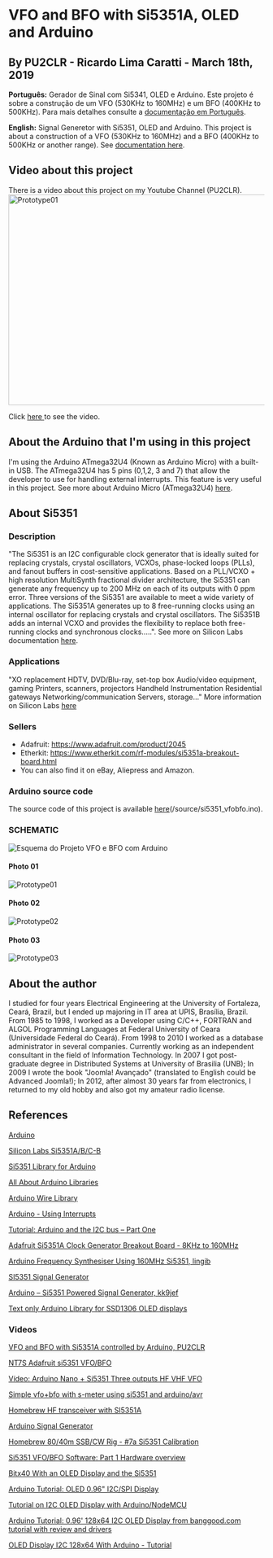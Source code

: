 # VFO and BFO with Si5351A, OLED and Arduino

## By PU2CLR - Ricardo Lima Caratti - March 18th, 2019

__Português:__ Gerador de Sinal com Si5341, OLED e Arduino. Este projeto é sobre a construção de um VFO (530KHz to 160MHz) e um BFO (400KHz to 500KHz). Para mais detalhes consulte a <a href="https://github.com/pu2clr/VFO_BFO_OLED_ARDUINO/tree/master/Doc/Pt">documentação em Português</a>. 

__English:__ Signal Generetor with Si5351, OLED and Arduino. This project is about a construction of a VFO (530KHz to 160MHz) and a BFO (400KHz to 500KHz or another range). See <a href="https://github.com/pu2clr/VFO_BFO_OLED_ARDUINO/tree/master/Doc/En">documentation here</a>.


## Video about this project

There is a video about this project on my Youtube Channel (PU2CLR).
 <img src="https://github.com/pu2clr/VFO_BFO_OLED_ARDUINO/blob/master/images/prototype_photo_01.jpg" alt="Prototype01" height="414" width="520">

Click <a href="https://youtu.be/pFDvcIk5EAk"  target="_blank"> here </a> to see the video.

## About the Arduino that I'm using in this project

I'm using the Arduino ATmega32U4 (Known as Arduino Micro) with a built-in USB.  The ATmega32U4 has 5 pins (0,1,2, 3 and 7) that allow the developer to use for handling external interrupts. This feature is very useful in this project. See more about Arduino Micro (ATmega32U4) <a href="https://store.arduino.cc/usa/arduino-micro">here</a>.


## About Si5351

### Description

"The Si5351 is an I2C configurable clock generator that is ideally suited for replacing crystals, crystal oscillators, VCXOs, phase-locked loops (PLLs), and fanout buffers in cost-sensitive applications. Based on a PLL/VCXO + high resolution MultiSynth fractional divider architecture, the Si5351 can generate any frequency up to 200 MHz on each of its outputs with 0 ppm error. Three versions of the Si5351 are available to meet a wide variety of applications. The Si5351A generates up to 8 free-running clocks using an internal oscillator for replacing crystals and crystal oscillators. The Si5351B adds an internal VCXO and provides the flexibility to replace both free-running clocks and synchronous clocks.....". See more on Silicon Labs documentation <a href="https://www.silabs.com/documents/public/data-sheets/Si5351-B.pdf">here</a>.


### Applications 

"XO replacement HDTV, DVD/Blu-ray, set-top box Audio/video equipment, gaming Printers, scanners, projectors Handheld Instrumentation Residential gateways Networking/communication Servers, storage..." 
More information on Silicon Labs <a href="https://www.silabs.com/documents/public/data-sheets/Si5351-B.pdf">here</a>


### Sellers

- Adafruit: https://www.adafruit.com/product/2045 
- Etherkit: https://www.etherkit.com/rf-modules/si5351a-breakout-board.html 
- You can also find it on eBay, Aliepress and Amazon.


### Arduino source code

The source code of this project is available [here]()(/source/si5351_vfobfo.ino).


### SCHEMATIC
 <img src="https://github.com/pu2clr/VFO_BFO_OLED_ARDUINO/blob/master/schematic/vfobfo_schematic_fritzing_image.jpg" alt="Esquema do Projeto VFO e BFO com Arduino">

#### Photo 01
 <img src="https://github.com/pu2clr/VFO_BFO_OLED_ARDUINO/blob/master/images/prototype_photo_01.jpg" alt="Prototype01">

#### Photo 02
 <img src="https://github.com/pu2clr/VFO_BFO_OLED_ARDUINO/blob/master/images/prototype_photo_02.jpg" alt="Prototype02">

#### Photo 03
 <img src="https://github.com/pu2clr/VFO_BFO_OLED_ARDUINO/blob/master/images/prototype_photo_03.jpg" alt="Prototype03">
 

## About the author 

I studied for four years Electrical Engineering at the University of Fortaleza, Ceará, Brazil, but I ended up majoring in IT area at UPIS, Brasília, Brazil. From 1985 to 1998, I worked as a Developer using C/C++, FORTRAN and ALGOL Programming Languages at Federal University of Ceara (Universidade Federal do Ceará). From 1998 to 2010 I worked as a database administrator in several companies. Currently working as an independent consultant in the field of Information Technology. In 2007 I got post-graduate degree in Distributed Systems at University of Brasilia (UNB); In 2009 I wrote the book "Joomla! Avançado" (translated to English could be Advanced Joomla!); In 2012, after almost 30 years far from electronics, I returned to my old hobby and also got my amateur radio license. 


## References

[Arduino](https://www.arduino.cc)

[Silicon Labs Si5351A/B/C-B](https://www.silabs.com/documents/public/data-sheets/Si5351-B.pdf)

[Si5351 Library for Arduino](https://github.com/etherkit/Si5351Arduino)

[All About Arduino Libraries](http://learn.adafruit.com/adafruit-all-about-arduino-libraries-install-use)

[Arduino Wire Library](https://www.arduino.cc/en/Reference/Wire) 

[Arduino - Using Interrupts](https://www.arduino.cc/reference/en/language/functions/external-interrupts/attachinterrupt/)

[Tutorial: Arduino and the I2C bus – Part One](https://tronixstuff.com/2010/10/20/tutorial-arduino-and-the-i2c-bus/)

[Adafruit Si5351A Clock Generator Breakout Board - 8KHz to 160MHz](https://www.adafruit.com/product/2045)

[Arduino Frequency Synthesiser Using 160MHz Si5351, lingib](https://www.instructables.com/id/Arduino-Frequency-Synthesiser-Using-160MHz-Si5351/)

[SI5351 Signal Generator](https://kk9jef.wordpress.com/2017/07/10/si5351-signal-generator/)

[Arduino – Si5351 Powered Signal Generator, kk9jef](https://nt7s.com/2018/01/arduino-si5351-powered-signal-generator/) 

[Text only Arduino Library for SSD1306 OLED displays](https://github.com/greiman/SSD1306Ascii)


### Videos

[VFO and BFO with Si5351A controlled by Arduino, PU2CLR](https://youtu.be/pFDvcIk5EAk)

[NT7S Adafruit si5351 VFO/BFO](https://www.youtube.com/watch?v=791NupCbiWU)

[Vídeo: Arduino Nano + Si5351 Three outputs HF VHF VFO](https://www.youtube.com/watch?v=xD6tLSOjSsw)

[Simple vfo+bfo with s-meter using si5351 and arduino/avr](https://www.youtube.com/watch?v=s82TBVt3VG4&feature=youtu.be)

[Homebrew HF transceiver with SI5351A](https://www.youtube.com/watch?v=JJ8-VEZk_28)

[Arduino Signal Generator](https://www.youtube.com/watch?v=7M6ghR9tuTk)

[Homebrew 80/40m SSB/CW Rig - #7a Si5351 Calibration](https://www.youtube.com/watch?v=fJ_3z2IAjKg)

[Si5351 VFO/BFO Software: Part 1 Hardware overview](https://www.youtube.com/watch?v=58G5atwBX2M)

[Bitx40 With an OLED Display and the Si5351](https://www.youtube.com/watch?v=VSPEC144A00&list=PLx2fI1IGczHx-p6aEuci4ETU4VM419cm_)

[Arduino Tutorial: OLED 0.96" I2C/SPI Display](https://www.youtube.com/watch?v=PrIAnDZ9dp8)

[Tutorial on I2C OLED Display with Arduino/NodeMCU](https://www.youtube.com/watch?v=_e_0HJY0uIo)

[Arduino Tutorial: 0.96' 128x64 I2C OLED Display from banggood.com tutorial with review and drivers](https://www.youtube.com/watch?v=A9EwJ7M7OsI)

[OLED Display I2C 128x64 With Arduino - Tutorial](https://www.youtube.com/watch?v=Iq9HHct6b9o)



